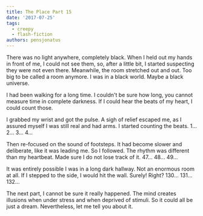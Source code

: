 ```yaml
---
title: The Place Part 15
date: '2017-07-25'
tags:
  - creepy
  - flash-fiction
authors: pensjonatus
---
```


There was no light anywhere, completely black. When I held out my hands in front
of me, I could not see them, so, after a little bit, I started suspecting they
were not even there. Meanwhile, the room stretched out and out. Too big to be
called a room anymore. I was in a black world. Maybe a black universe.

<!-- truncate -->

I had been walking for a long time. I couldn't be sure how long, you cannot
measure time in complete darkness. If I could hear the beats of my heart, I
could count those.

I grabbed my wrist and got the pulse. A sigh of relief escaped me, as I assured
myself I was still real and had arms. I started counting the beats. 1... 2...
3... 4...

Then re-focused on the sound of footsteps. It had become slower and deliberate,
like it was leading me. So I followed. The rhythm was different than my
heartbeat. Made sure I do not lose track of it. 47... 48... 49...

It was entirely possible I was in a long dark hallway. Not an enormous room at
all. If I stepped to the side, I would hit the wall. Surely! Right? 130...
131... 132...

The next part, I cannot be sure it really happened. The mind creates illusions
when under stress and when deprived of stimuli. So it could all be just a dream.
Nevertheless, let me tell you about it.
